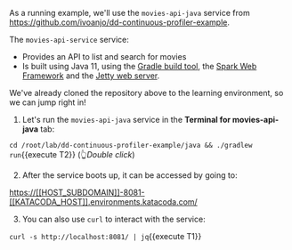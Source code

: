 As a running example, we'll use the `movies-api-java` service from
<https://github.com/ivoanjo/dd-continuous-profiler-example>.

The `movies-api-service` service:

* Provides an API to list and search for movies
* Is built using Java 11, using the [Gradle build tool](https://gradle.org/), the [Spark Web Framework](https://sparkjava.com/) and the
[Jetty web server](https://www.eclipse.org/jetty/).

We've already cloned the repository above to the learning environment, so we can jump right in!

1. Let's run the `movies-api-java` service in the **Terminal for movies-api-java** tab:

`cd /root/lab/dd-continuous-profiler-example/java && ./gradlew run`{{execute T2}} (👆_Double click_)

2. After the service boots up, it can be accessed by going to:

<https://[[HOST_SUBDOMAIN]]-8081-[[KATACODA_HOST]].environments.katacoda.com/>

3. You can also use `curl` to interact with the service:

`curl -s http://localhost:8081/ | jq`{{execute T1}}
